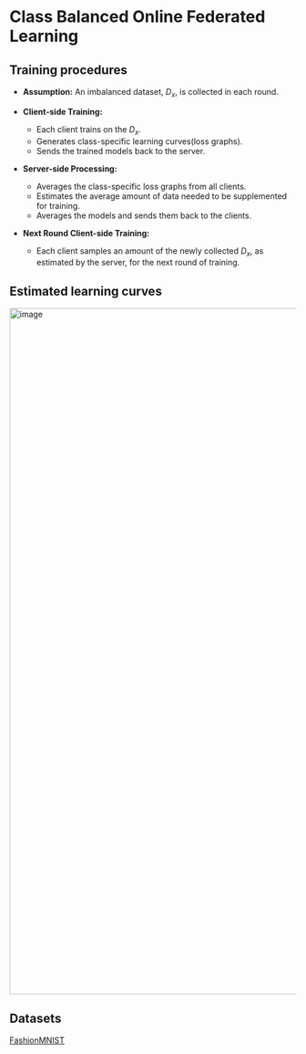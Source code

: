 # Class Balanced Online Federated Learning

## Training procedures
- **Assumption:** An imbalanced dataset, $D_x$, is collected in each round.

- **Client-side Training:** 
  - Each client trains on the $D_x$.
  - Generates class-specific learning curves(loss graphs).
  - Sends the trained models back to the server.

- **Server-side Processing:** 
  - Averages the class-specific loss graphs from all clients.
  - Estimates the average amount of data needed to be supplemented for training.
  - Averages the models and sends them back to the clients.

- **Next Round Client-side Training:** 
  - Each client samples an amount of the newly collected $D_x$, as estimated by the server, for the next round of training.
 
## Estimated learning curves 
<img width="1203" alt="image" src="https://github.com/sperospera1225/class-balanced-federated-learning/assets/67995592/218f02e6-10d3-489a-a06a-65a77c4bddbe">

## Datasets
[FashionMNIST](https://github.com/zalandoresearch/fashion-mnist)
